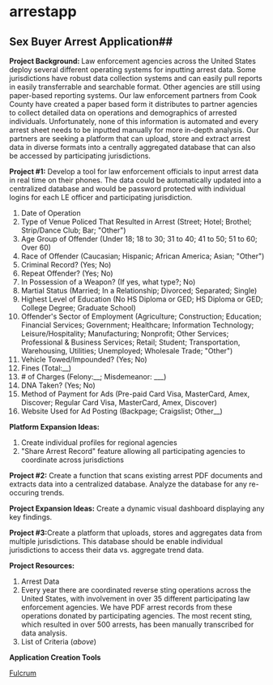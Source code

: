 # arrestapp

## Sex Buyer Arrest Application##

<b>Project Background: </b> Law enforcement agencies across the United States deploy several different operating systems for inputting arrest data. Some jurisdictions have robust data collection systems and can easily pull reports in easily transferrable and searchable format. Other agencies are still using paper-based reporting systems. Our law enforcement partners from Cook County have created a paper based form it distributes to partner agencies to collect detailed data on operations and demographics of arrested individuals. Unfortunately, none of this information is automated and every arrest sheet needs to be inputted manually for more in-depth analysis. Our partners are seeking a platform that can upload, store and extract arrest data in diverse formats into a centrally aggregated database that can also be accessed by participating jurisdictions.


<b>Project #1:</b>  Develop a tool for law enforcement officials to input arrest data in real time on their phones. The data could be automatically updated into a centralized database and would be password protected with individual logins for each LE officer and participating jurisdiction.

<ol>
<li> Date of Operation </li>
<li> Type of Venue Policed That Resulted in Arrest (Street; Hotel; Brothel; Strip/Dance Club; Bar; "Other") </li>
<li> Age Group of Offender (Under 18; 18 to 30; 31 to 40; 41 to 50; 51 to 60; Over 60) </li>
<li> Race of Offender (Caucasian; Hispanic; African America; Asian; "Other") </li>
<li> Criminal Record? (Yes; No)</li>
<li> Repeat Offender? (Yes; No)</li>
<li> In Possession of a Weapon? (If yes, what type?; No) </li>
<li> Martial Status (Married; In a Relationship; Divorced; Separated; Single) </li>
<li> Highest Level of Education (No HS Diploma or GED; HS Diploma or GED; College Degree; Graduate School) </li>
<li> Offender's Sector of Employment (Agriculture; Construction; Education; Financial Services; Government; Healthcare; Information Technology; Leisure/Hospitality; Manufacturing; Nonprofit; Other Services; Professional & Business Services; Retail; Student; Transportation, Warehousing, Utilities; Unemployed; Wholesale Trade; "Other") </li>
<li> Vehicle Towed/Impounded? (Yes; No)</li>
<li> Fines (Total:__)</li>
<li> # of Charges (Felony:__; Misdemeanor: ___)</li>
<li> DNA Taken? (Yes; No) </li>
<li> Method of Payment for Ads (Pre-paid Card Visa, MasterCard, Amex, Discover; Regular Card Visa, MasterCard, Amex, Discover) </li>
<li> Website Used for Ad Posting (Backpage; Craigslist; Other__) </li>
</ol>

<b>Platform Expansion Ideas:</b> 
<ol>
<li>Create individual profiles for regional agencies</li>
<li>"Share Arrest Record" feature allowing all participating agencies to coordinate across jurisdictions</li>
</ol>

<b>Project #2:</b> Create a function that scans existing arrest PDF documents and extracts data  into a centralized database. Analyze the database for any re-occuring trends. 

<b>Project Expansion Ideas:</b> Create a dynamic visual dashboard displaying any key findings.  

<b>Project #3:</b>Create a platform that uploads, stores and aggregates data from multiple jurisdictions. This database should be enable individual jurisdictions to access their data vs. aggregate trend data.


<b>Project Resources:</b>

<ol>
<li>Arrest Data</li>
<LI>Every year there are coordinated reverse sting operations across the United States, with involvement in over 35 different participating law enforcement agencies. We have PDF arrest records from these operations donated by participating agencies. The most recent sting, which resulted in over 500 arrests, has been manually transcribed for data analysis.</li>

<li>List of Criteria (<i>above</i>)</li>
</ol>

<b>Application Creation Tools</b>
<p><a href="http://www.fulcrumapp.com/" title="Title">
Fulcrum</a></p>
